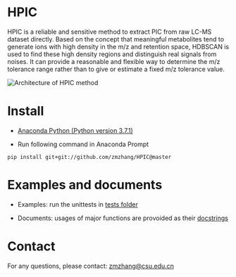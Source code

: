 HPIC
===========================
HPIC is a reliable and sensitive method to extract PIC from raw LC-MS dataset directly. Based on the concept that meaningful metabolites tend to generate ions with high density in the m/z and retention space, HDBSCAN is used to find these high density regions and distinguish real signals from noises. It can provide a reasonable and flexible way to determine the m/z tolerance range rather than to give or estimate a fixed m/z tolerance value. 

![Architecture of HPIC method](https://user-images.githubusercontent.com/6937141/52177253-1b4ecd80-27f9-11e9-93b6-db664e56ddfb.png)


# Install

* [Anaconda Python (Python version 3.7.1)](https://repo.continuum.io/archive/Anaconda3-2018.12-Windows-x86_64.exe)

* Run following command in Anaconda Prompt

```shell
pip install git+git://github.com/zmzhang/HPIC@master
```

# Examples and documents

* Examples: run the unittests in [tests folder](https://github.com/zmzhang/HPIC/tree/master/hpic/tests)

* Documents: usages of major functions are provoided as their [docstrings](https://github.com/zmzhang/HPIC/blob/master/hpic/hpic.py#L195)

# Contact

For any questions, please contact:
[zmzhang@csu.edu.cn](mailto:zmzhang@csu.edu.cn)
